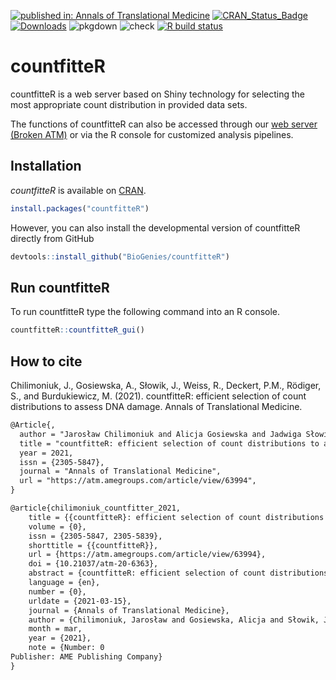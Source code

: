   <!-- badges: start -->
[![published in: Annals of Translational Medicine](https://img.shields.io/badge/published%20in-ATM-green.svg)](https://atm.amegroups.com/article/view/63994)
[![CRAN_Status_Badge](http://www.r-pkg.org/badges/version/countfitteR)](https://cran.r-project.org/package=countfitteR)
[![Downloads](http://cranlogs.r-pkg.org/badges/countfitteR)](https://cran.r-project.org/package=countfitteR)
![pkgdown](https://github.com/BioGenies/countfitteR/workflows/pkgdown/badge.svg)
![check](https://github.com/BioGenies/countfitteR/workflows/check/badge.svg)
[![R build status](https://github.com/BioGenies/countfitteR/workflows/R-CMD-check/badge.svg)](https://github.com/BioGenies/countfitteR/actions)
  <!-- badges: end -->

# countfitteR

countfitteR is a web server based on Shiny technology for selecting the most appropriate count distribution in provided data sets. 

The functions of countfitteR can also be accessed through our [web server (Broken ATM)](http://biongram.biotech.uni.wroc.pl/countfitteR/) or via the R console for customized analysis pipelines.

## Installation

*countfitteR* is available on [CRAN](https://cran.r-project.org/package=countfitteR). 

```R
install.packages("countfitteR")
```

However, you can also install the developmental version of countfitteR directly from GitHub

```R
devtools::install_github("BioGenies/countfitteR")
```

## Run countfitteR

To run countfitteR type the following command into an R console.

```R
countfitteR::countfitteR_gui()
```

## How to cite

Chilimoniuk, J., Gosiewska, A., Słowik, J., Weiss, R., Deckert, P.M., Rödiger, S., and Burdukiewicz, M. (2021). countfitteR: efficient selection of count distributions to assess DNA damage. Annals of Translational Medicine.


```tex
@Article{,
  author = "Jarosław Chilimoniuk and Alicja Gosiewska and Jadwiga Słowik and Romano Weiss and P. Markus Deckert and Stefan Rödiger and Michał Burdukiewicz",
  title = "countfitteR: efficient selection of count distributions to assess DNA damage",
  year = 2021, 
  issn = {2305-5847},
  journal = "Annals of Translational Medicine",
  url = "https://atm.amegroups.com/article/view/63994",
}

@article{chilimoniuk_countfitter_2021,
	title = {{countfitteR}: efficient selection of count distributions to assess {DNA} damage},
	volume = {0},
	issn = {2305-5847, 2305-5839},
	shorttitle = {{countfitteR}},
	url = {https://atm.amegroups.com/article/view/63994},
	doi = {10.21037/atm-20-6363},
	abstract = {countfitteR: efficient selection of count distributions to assess DNA damage},
	language = {en},
	number = {0},
	urldate = {2021-03-15},
	journal = {Annals of Translational Medicine},
	author = {Chilimoniuk, Jarosław and Gosiewska, Alicja and Słowik, Jadwiga and Weiss, Romano and Deckert, P. Markus and Rödiger, Stefan and Burdukiewicz, Michał},
	month = mar,
	year = {2021},
	note = {Number: 0
Publisher: AME Publishing Company}
}
```
